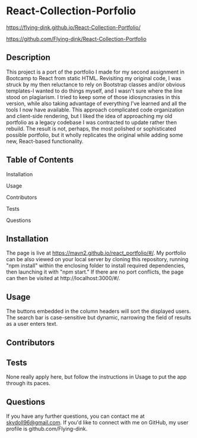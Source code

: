 # React-Collection-Porfolio





https://flying-dink.github.io/React-Collection-Portfolio/


https://github.com/Flying-dink/React-Collection-Portfolio




## Description
This project is a port of the portfolio I made for my second assignment in Bootcamp to React from static HTML. Revisiting my original code, I was struck by my then reluctance to rely on Bootstrap classes and/or obvious templates-I wanted to do things myself, and I wasn't sure where the line stood on plagiarism. I tried to keep some of those idiosyncrasies in this version, while also taking advantage of everything I've learned and all the tools I now have available. This approach complicated code organization and client-side rendering, but I liked the idea of approaching my old portfolio as a legacy codebase I was contracted to update rather then rebuild. The result is not, perhaps, the most polished or sophisticated possible portfolio, but it wholly replicates the original while adding some new, React-based functionality.

## Table of Contents


Installation

Usage

Contributors

Tests

Questions





## Installation
The page is live at https://mavn2.github.io/react_portfolio/#/. My portfolio can be also viewed on your local server by cloning this repository, running "npm install" within the enclosing folder to install required dependencies, then launching it with "npm start." If there are no port conflicts, the page can then be visited at http://localhost:3000/#/.

## Usage
The buttons embedded in the column headers will sort the displayed users. The search bar is case-sensitive but dynamic, narrowing the field of results as a user enters text.

## Contributors


## Tests
None really apply here, but follow the instructions in Usage to put the app through its paces.

## Questions
If you have any further questions, you can contact me at skydoll96@gmail.com. If you'd like to connect with me on GitHub, my user profile is github.com/Flying-dink.



